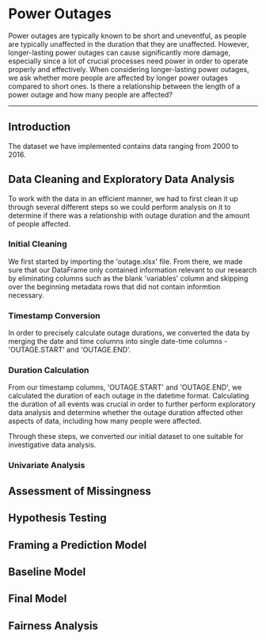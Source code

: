 # Power Outages
Power outages are typically known to be short and uneventful, as people are typically unaffected in the duration that they are unaffected. However, longer-lasting power outages can cause significantly more damage, especially since a lot of crucial processes need power in order to operate properly and effectively. When considering longer-lasting power outages, we ask whether more people are affected by longer power outages compared to short ones. Is there a relationship between the length of a power outage and how many people are affected?

 ---

 ## Introduction

 The dataset we have implemented contains data ranging from 2000 to 2016. 
 ## Data Cleaning and Exploratory Data Analysis
 To work with the data in an efficient manner, we had to first clean it up through several different steps so we could perform analysis on it to determine if there was a relationship with outage duration and the amount of people affected. 

   ### Initial Cleaning
   We first started by importing the 'outage.xlsx' file. From there, we made sure that our DataFrame only contained information relevant to our research by eliminating columns such as the blank 'variables' column and skipping over the beginning metadata rows that did not contain informtion necessary.
   
   ### Timestamp Conversion
   In order to precisely calculate outage durations, we converted the data by merging the date and time columns into single date-time columns - 'OUTAGE.START' and 'OUTAGE.END'. 

   ### Duration Calculation
   From our timestamp columns, 'OUTAGE.START' and 'OUTAGE.END', we calculated the duration of each outage in the datetime format. Calculating the duration of all events was crucial in order to further perform exploratory data analysis and determine whether the outage duration affected other aspects of data, including how many people were affected.

   Through these steps, we converted our initial dataset to one suitable for investigative data analysis.

  
   ### Univariate Analysis
   
   
 ## Assessment of Missingness
 ## Hypothesis Testing
 ## Framing a Prediction Model
 ## Baseline Model
 ## Final Model
 ## Fairness Analysis
 
